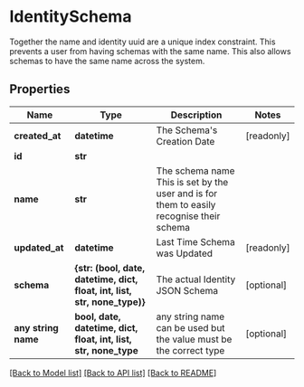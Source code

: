 # IdentitySchema

Together the name and identity uuid are a unique index constraint. This prevents a user from having schemas with the same name. This also allows schemas to have the same name across the system.

## Properties
Name | Type | Description | Notes
------------ | ------------- | ------------- | -------------
**created_at** | **datetime** | The Schema&#39;s Creation Date | [readonly] 
**id** | **str** |  | 
**name** | **str** | The schema name  This is set by the user and is for them to easily recognise their schema | 
**updated_at** | **datetime** | Last Time Schema was Updated | [readonly] 
**schema** | **{str: (bool, date, datetime, dict, float, int, list, str, none_type)}** | The actual Identity JSON Schema | [optional] 
**any string name** | **bool, date, datetime, dict, float, int, list, str, none_type** | any string name can be used but the value must be the correct type | [optional]

[[Back to Model list]](../README.md#documentation-for-models) [[Back to API list]](../README.md#documentation-for-api-endpoints) [[Back to README]](../README.md)


